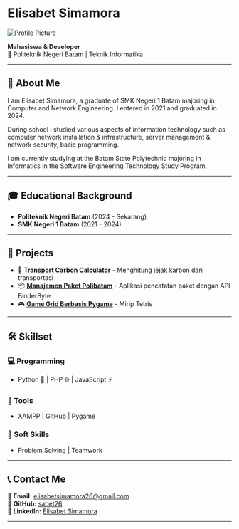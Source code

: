 # Elisabet Simamora

![Profile Picture](https://source.unsplash.com/150x150/?portrait)

**Mahasiswa & Developer**  
📍 Politeknik Negeri Batam | Teknik Informatika

---

## 📌 About Me  
I am Elisabet Simamora, a graduate of SMK Negeri 1 Batam majoring in Computer and Network Engineering. I entered in 2021 and graduated in 2024.

During school I studied various aspects of information technology such as computer network installation & infrastructure, server management & network security, basic programming.

I am currently studying at the Batam State Polytechnic majoring in Informatics in the Software Engineering Technology Study Program.

---

## 🎓 Educational Background  
- **Politeknik Negeri Batam** (2024 - Sekarang)  
- **SMK Negeri 1 Batam** (2021 - 2024)

---

## 🚀 Projects  
- 🌱 **[Transport Carbon Calculator](#)** - Menghitung jejak karbon dari transportasi  
- 📦 **[Manajemen Paket Polibatam](#)** - Aplikasi pencatatan paket dengan API BinderByte  
- 🎮 **[Game Grid Berbasis Pygame](#)** - Mirip Tetris  

---

## 🛠 Skillset  
### 💻 Programming  
- Python 🐍 | PHP 🌐 | JavaScript ⚡  
### 🔧 Tools  
- XAMPP | GitHub | Pygame  
### 🤝 Soft Skills  
- Problem Solving | Teamwork  

---

## 📞 Contact Me  
📧 **Email:** elisabetsimamora26@gmail.com  
🔗 **GitHub:** [sabet26](https://github.com/sabet26/)  
🔗 **LinkedIn:** [Elisabet Simamora](https://www.linkedin.com/in/elisabet-simamora-ab536a2b1/)  

---

